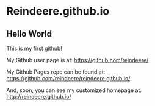 Reindeere.github.io
===================

## Hello World
This is my first github!

My Github user page is at:
https://github.com/reindeere/

My Github Pages repo can be found at:
https://github.com/reindeere/reindeere.github.io/

And, soon, you can see my customized homepage at:
http://reindeere.github.io/
